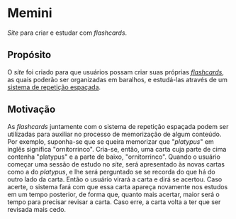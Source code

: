 # Memini

*Site* para criar e estudar com *flashcards*.

## Propósito

O *site* foi criado para que usuários possam criar suas próprias *[flashcards](https://en.wikipedia.org/wiki/Flashcard)*, as quais poderão ser organizadas em baralhos, e estudá-las através de um [sistema de repetição espaçada](https://en.wikipedia.org/wiki/Spaced_repetition).

## Motivação

As *flashcards* juntamente com o sistema de repetição espaçada podem ser utilizadas para auxiliar no processo de memorização de algum conteúdo. Por exemplo, suponha-se que se queira memorizar que "*platypus*" em inglês significa "ornitorrinco". Cria-se, então, uma carta cuja parte de cima contenha "platypus" e a parte de baixo, "ornitorrinco". Quando o usuário começar uma sessão de estudo no *site*, será apresentado às novas cartas como a do *platypus*, e lhe será perguntado se se recorda do que há do outro lado da carta. Então o usuário virará a carta e dirá se acertou. Caso acerte, o sistema fará com que essa carta apareça novamente nos estudos em um tempo posterior, de forma que, quanto mais acertar, maior será o tempo para precisar revisar a carta. Caso erre, a carta volta a ter que ser revisada mais cedo.
